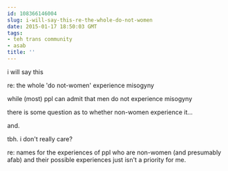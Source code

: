 ```yaml
---
id: 108366146004
slug: i-will-say-this-re-the-whole-do-not-women
date: 2015-01-17 18:50:03 GMT
tags:
- teh trans community
- asab
title: ''
---
```

i will say this

re: the whole 'do not-women' experience misogyny

while (most) ppl can admit that men do not experience misogyny

there is some question as to whether non-women experience it...

and.

tbh. i don't really care?

re: names for the experiences of ppl who are non-women (and presumably afab) and their possible experiences just isn't a priority for me.